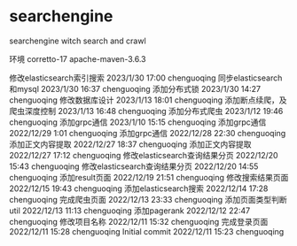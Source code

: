 # searchengine
searchengine witch search and crawl

环境 corretto-17 apache-maven-3.6.3

修改elasticsearch索引搜索 2023/1/30 17:00 chenguoqing
同步elasticsearch和mysql 2023/1/30 16:37 chenguoqing
添加分布式锁 2023/1/30 14:27 chenguoqing
修改数据库设计 2023/1/13 18:01 chenguoqing
添加断点续爬，及爬虫深度控制 2023/1/13 16:48 chenguoqing
添加分布式爬虫 2023/1/12 19:46 chenguoqing
添加grpc通信 2023/1/10 15:15 chenguoqing
添加grpc通信 2022/12/29 1:01 chenguoqing
添加grpc通信 2022/12/28 22:30 chenguoqing
添加正文内容提取 2022/12/27 18:37 chenguoqing
添加正文内容提取 2022/12/27 17:12 chenguoqing
修改elasticsearch查询结果分页 2022/12/20 15:43 chenguoqing
修改elasticsearch查询结果分页 2022/12/20 14:55 chenguoqing
添加result页面 2022/12/19 21:51 chenguoqing
修改搜索结果页面 2022/12/15 19:43 chenguoqing
添加elasticsearch搜索 2022/12/14 17:28 chenguoqing
完成爬虫页面 2022/12/13 23:33 chenguoqing
添加页面类型判断util 2022/12/13 11:13 chenguoqing
添加pagerank 2022/12/12 22:47 chenguoqing
修改项目名称 2022/12/11 15:32 chenguoqing
完成登录页面 2022/12/11 15:28 chenguoqing
Initial commit 2022/12/11 15:23 chenguoqing

